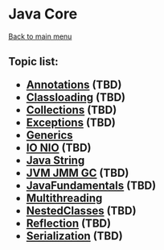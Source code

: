 <H1>Java Core</h1>

[Back to main menu](..%2F..%2FREADME.md)

<h2>

Topic list:
* [Annotations](education%2FAnnotations.md) (TBD)
* [Classloading](education%2FClassloading.md) (TBD)
* [Collections](education%2FCollections.md) (TBD) 
* [Exceptions](education%2FExceptions.md) (TBD)
* [Generics](education%2FGenerics.md)
* [IO NIO](education%2FIO_NIO.md) (TBD)
* [Java String](education%2FJavaString.md)
* [JVM JMM GC](education%2FJVM_JMM_GC.md) (TBD)
* [JavaFundamentals](education%2FJavaFundamentals.md) (TBD)
* [Multithreading](education%2FMultithreading.md)
* [NestedClasses](education%2FNestedClasses.md) (TBD)
* [Reflection](education%2FReflection.md) (TBD)
* [Serialization](education%2FSerialization.md) (TBD)

</h2>